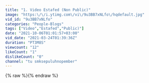```yaml
---
title: "1. Video Estafed (Non Public)"
image: "https:\/\/i.ytimg.com\/vi\/9u3BB7xNLfo\/hqdefault.jpg"
vid_id: "9u3BB7xNLfo"
categories: "People-Blogs"
tags: ["Video","Estafed","Public)"]
date: "2021-10-06T01:01:57+03:00"
vid_date: "2021-03-24T01:39:36Z"
duration: "PT3M8S"
viewcount: "12"
likeCount: "1"
dislikeCount: "0"
channel: "tu smksepuluhnopember"
---
```

{% raw %}{% endraw %}
